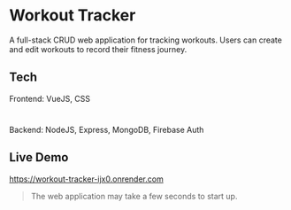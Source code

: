 # Workout Tracker

A full-stack CRUD web application for tracking workouts. Users can create and edit workouts to record their fitness journey. 

## Tech
Frontend: VueJS, CSS
#
Backend: NodeJS, Express, MongoDB, Firebase Auth

## Live Demo
https://workout-tracker-ijx0.onrender.com
> The web application may take a few seconds to start up.
